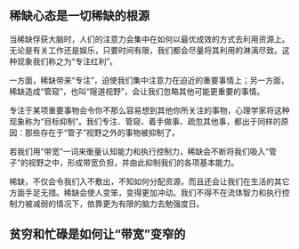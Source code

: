## 稀缺心态是一切稀缺的根源

当稀缺俘获大脑时，人们的注意力会集中在如何以最优成效的方式去利用资源上。无论是有关工作还是娱乐，只要时间有限，我们都会尽量将其利用的淋漓尽致。这种现象我们称之为“专注红利”。

一方面，稀缺带来“专注”，迫使我们集中注意力在迫近的重要事情上；另一方面，稀缺造成“管窥”，也叫“隧道视野”，会让我们忽略其他可能更重要的事情。

专注于某项重要事物会令你不那么容易想到其他你所关注的事物，心理学家将这种现象称为“目标抑制”。我们专注、管窥、着手做事、疏忽其他事，都出于同样的原因：那些存在于“管子”视野之外的事物被抑制了。

若我们用“带宽”一词来衡量认知能力和执行控制力，稀缺会不断将我们吸入“管子”的视野之中，形成带宽负担，并由此抑制我们的各项基本能力。

稀缺，不仅会令我们入不敷出，不知如何分配资源，而且还会让我们在生活的其它方面手足无措。稀缺会使人变笨，变得更加冲动。我们不得不在流体智力和执行控制力被减弱的情况下，依靠更为有限的脑力去勉强度日。

## 贫穷和忙碌是如何让“带宽”变窄的



